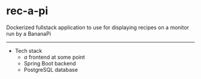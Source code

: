 # rec-a-pi
Dockerized fullstack application to use for displaying recipes on a monitor run by a BananaPi
_______________________
- Tech stack
  - *a* frontend at some point
  - Spring Boot backend
  - PostgreSQL database
